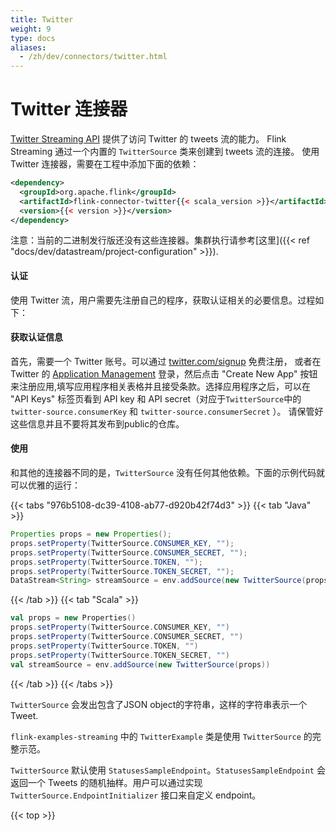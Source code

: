 ```yaml
---
title: Twitter
weight: 9
type: docs
aliases:
  - /zh/dev/connectors/twitter.html
---
```

<!--
Licensed to the Apache Software Foundation (ASF) under one
or more contributor license agreements.  See the NOTICE file
distributed with this work for additional information
regarding copyright ownership.  The ASF licenses this file
to you under the Apache License, Version 2.0 (the
"License"); you may not use this file except in compliance
with the License.  You may obtain a copy of the License at

  http://www.apache.org/licenses/LICENSE-2.0

Unless required by applicable law or agreed to in writing,
software distributed under the License is distributed on an
"AS IS" BASIS, WITHOUT WARRANTIES OR CONDITIONS OF ANY
KIND, either express or implied.  See the License for the
specific language governing permissions and limitations
under the License.
-->

# Twitter 连接器

[Twitter Streaming API](https://dev.twitter.com/docs/streaming-apis) 提供了访问 Twitter 的 tweets 流的能力。
Flink Streaming 通过一个内置的 `TwitterSource` 类来创建到 tweets 流的连接。
使用 Twitter 连接器，需要在工程中添加下面的依赖：

```xml
<dependency>
  <groupId>org.apache.flink</groupId>
  <artifactId>flink-connector-twitter{{< scala_version >}}</artifactId>
  <version>{{< version >}}</version>
</dependency>
```

注意：当前的二进制发行版还没有这些连接器。集群执行请参考[这里]({{< ref "docs/dev/datastream/project-configuration" >}}).

#### 认证
使用 Twitter 流，用户需要先注册自己的程序，获取认证相关的必要信息。过程如下：

#### 获取认证信息
首先，需要一个 Twitter 账号。可以通过 [twitter.com/signup](https://twitter.com/signup) 免费注册，
或者在 Twitter 的 [Application Management](https://apps.twitter.com/) 登录，然后点击 "Create New App"
 按钮来注册应用,填写应用程序相关表格并且接受条款。选择应用程序之后，可以在 "API Keys" 标签页看到 API key 和 
 API secret（对应于`TwitterSource`中的`twitter-source.consumerKey` 和 `twitter-source.consumerSecret` ）。
请保管好这些信息并且不要将其发布到public的仓库。


#### 使用
和其他的连接器不同的是，`TwitterSource` 没有任何其他依赖。下面的示例代码就可以优雅的运行：

{{< tabs "976b5108-dc39-4108-ab77-d920b42f74d3" >}}
{{< tab "Java" >}}
```java
Properties props = new Properties();
props.setProperty(TwitterSource.CONSUMER_KEY, "");
props.setProperty(TwitterSource.CONSUMER_SECRET, "");
props.setProperty(TwitterSource.TOKEN, "");
props.setProperty(TwitterSource.TOKEN_SECRET, "");
DataStream<String> streamSource = env.addSource(new TwitterSource(props));
```
{{< /tab >}}
{{< tab "Scala" >}}
```scala
val props = new Properties()
props.setProperty(TwitterSource.CONSUMER_KEY, "")
props.setProperty(TwitterSource.CONSUMER_SECRET, "")
props.setProperty(TwitterSource.TOKEN, "")
props.setProperty(TwitterSource.TOKEN_SECRET, "")
val streamSource = env.addSource(new TwitterSource(props))
```
{{< /tab >}}
{{< /tabs >}}

`TwitterSource` 会发出包含了JSON object的字符串，这样的字符串表示一个Tweet.

`flink-examples-streaming` 中的 `TwitterExample` 类是使用 `TwitterSource` 的完整示范。

`TwitterSource` 默认使用 `StatusesSampleEndpoint`。`StatusesSampleEndpoint` 会返回一个 Tweets 的随机抽样。用户可以通过实现 `TwitterSource.EndpointInitializer` 接口来自定义 endpoint。

{{< top >}}
